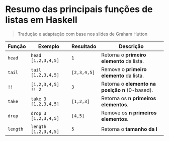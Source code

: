# Resumo das principais funções de listas em Haskell

> Tradução e adaptação com base nos slides de Graham Hutton

| Função       | Exemplo                     | Resultado        | Descrição                                      |
|--------------|-----------------------------|------------------|------------------------------------------------|
| `head`       | `head [1,2,3,4,5]`          | `1`              | Retorna o **primeiro elemento** da lista.     |
| `tail`       | `tail [1,2,3,4,5]`          | `[2,3,4,5]`      | Remove o **primeiro elemento** da lista.      |
| `!!`         | `[1,2,3,4,5] !! 2`          | `3`              | Retorna o **elemento na posição n** (0-based).|
| `take`       | `take 3 [1,2,3,4,5]`        | `[1,2,3]`        | Retorna os **n primeiros elementos**.         |
| `drop`       | `drop 3 [1,2,3,4,5]`        | `[4,5]`          | Remove os **n primeiros elementos**.          |
| `length`     | `length [1,2,3,4,5]`        | `5`              | Retorna o **tamanho da l**

